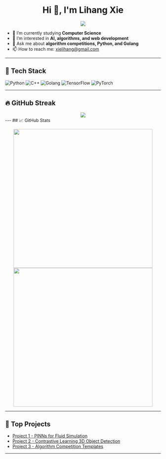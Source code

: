 <h1 align="center">Hi 👋, I'm Lihang Xie</h1>
<p align="center">
  <img src="https://readme-typing-svg.herokuapp.com?lines=Computer+Science+Student;Future+Algorithm+Engineer;Loves+Tech+%26+Learning&center=true&width=500&height=50">
</p>

- 🔭 I’m currently studying **Computer Science**  
- 🌱 I’m interested in **AI, algorithms, and web development**  
- 💬 Ask me about **algorithm competitions, Python, and Golang**  
- 📫 How to reach me: [xielihang@gmail.com](mailto:xielihang@gmail.com)  
---

## 🚀 Tech Stack

![Python](https://img.shields.io/badge/Python-3776AB?style=flat&logo=python&logoColor=white)
![C++](https://img.shields.io/badge/C%2B%2B-00599C?style=flat&logo=c%2B%2B&logoColor=white)
![Golang](https://img.shields.io/badge/Go-00ADD8?style=flat&logo=go&logoColor=white)
![TensorFlow](https://img.shields.io/badge/TensorFlow-FF6F00?style=flat&logo=tensorflow&logoColor=white)
![PyTorch](https://img.shields.io/badge/PyTorch-EE4C2C?style=flat&logo=pytorch&logoColor=white)

---
## 🔥 GitHub Streak

<div align="center">
  <img src="https://github-readme-streak-stats.herokuapp.com/?user=LihangXie&theme=rust-ferris-light&hide_border=false" />
</div>
---
## 📈 GitHub Stats

<p align="center">
  <img src="https://github-readme-stats.vercel.app/api?username=LihangXie&show_icons=true&theme=tokyonight" width="450"/>
  <img src="https://github-readme-streak-stats.herokuapp.com/?user=LihangXie&theme=tokyonight" width="450"/>
</p>

---

## 📌 Top Projects

- [Project 1 - PINNs for Fluid Simulation](https://github.com/LihangXie/project-pinn-fluid)
- [Project 2 - Contrastive Learning 3D Object Detection](https://github.com/LihangXie/coin-3d-det)
- [Project 3 - Algorithm Competition Templates](https://github.com/LihangXie/acm-template)

---


